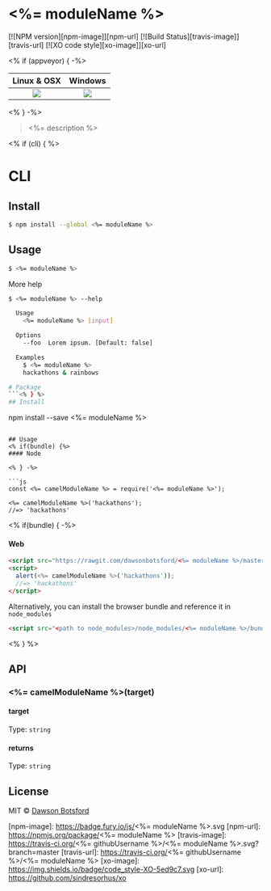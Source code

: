 # <%= moduleName %>
[![NPM version][npm-image]][npm-url] [![Build Status][travis-image]][travis-url] [![XO code style][xo-image]][xo-url]

<% if (appveyor) { -%>
  <table>
    <thead>
      <tr>
        <th>Linux & OSX</th>
        <th>Windows</th>
      </tr>
    </thead>
    <tbody>
      <tr>
        <td align="center">
          <a href="https://travis-ci.org/dawsonbotsford/<%= moduleName %>"><img src="https://api.travis-ci.org/dawsonbotsford/<%= moduleName %>.svg?branch=master"></a>
        </td>
        <td align="center">
          <a href="https://ci.appveyor.com/project/dawsonbotsford/<%= moduleName %>"><img src="http://www.gravatar.com/avatar/5f66f56cae930eb9ab2cd9e62b8285e6"></a>
        </td>
      </tr>
    </tbody>
  </table>
<% } -%>

> <%= description %>

<% if (cli) { %>
# CLI

## Install

```sh
$ npm install --global <%= moduleName %>
```

## Usage

```sh
$ <%= moduleName %>

```

More help

```sh
$ <%= moduleName %> --help

  Usage
    <%= moduleName %> [input]

  Options
    --foo  Lorem ipsum. [Default: false]

  Examples
    $ <%= moduleName %>
    hackathons & rainbows

# Package
```<% } %>
## Install

```
npm install --save <%= moduleName %>
```

## Usage
<% if(bundle) {%>
#### Node

<% } -%>

```js
const <%= camelModuleName %> = require('<%= moduleName %>');

<%= camelModuleName %>('hackathons');
//=> 'hackathons'
```
<% if(bundle) { -%>

#### Web

```html
<script src="https://rawgit.com/dawsonbotsford/<%= moduleName %>/master/bundle.js"></script>
<script>
  alert(<%= camelModuleName %>('hackathons'));
  //=> 'hackathons'
</script>
```

Alternatively, you can install the browser bundle and reference it in `node_modules`

```html
<script src="<path to node_modules>/node_modules/<%= moduleName %>/bundle.js"></script>
```
<% } %>

## API

### <%= camelModuleName %>(target)

#### target

Type: `string`

#### returns

Type: `string`

## License

MIT © [Dawson Botsford](http://dawsonbotsford.com)

[npm-image]: https://badge.fury.io/js/<%= moduleName %>.svg
[npm-url]: https://npmjs.org/package/<%= moduleName %>
[travis-image]: https://travis-ci.org/<%= githubUsername %>/<%= moduleName %>.svg?branch=master
[travis-url]: https://travis-ci.org/<%= githubUsername %>/<%= moduleName %>
[xo-image]: https://img.shields.io/badge/code_style-XO-5ed9c7.svg
[xo-url]: https://github.com/sindresorhus/xo
